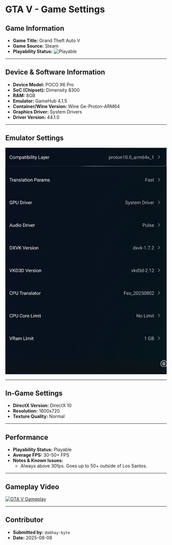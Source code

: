 # GTA V - Game Settings

## Game Information

*   **Game Title:** Grand Theft Auto V
*   **Game Source:** Steam
*   **Playability Status:** ![Playable](https://img.shields.io/badge/Playable-4CAF50?style=for-the-badge)

---

## Device & Software Information

*   **Device Model:** POCO X6 Pro
*   **SoC (Chipset):** Dimensity 8300
*   **RAM:** 8GB
*   **Emulator:** GameHub 4.1.5
*   **Container/Wine Version:** Wine Ge-Proton-ARM64
*   **Graphics Driver:** System Drivers
*   **Driver Version:** 44.1.0

---

## Emulator Settings

![Emulator Settings](../../settings/s2.jpg)

---

## In-Game Settings

*   **DirectX Version:** DirectX 10
*   **Resolution:** 1600x720
*   **Texture Quality:** Normal

---

## Performance

*   **Playability Status:** Playable
*   **Average FPS:** 30-50+ FPS
*   **Notes & Known Issues:**
    *   Always above 30fps. Goes up to 50+ outside of Los Santos.

---

## Gameplay Video

[![GTA V Gameplay](https://img.youtube.com/vi/anbJ0XCf-gk/0.jpg)](https://www.youtube.com/watch?v=anbJ0XCf-gk)

---

## Contributor

*   **Submitted by:** `@abhay-byte`
*   **Date:** 2025-08-08